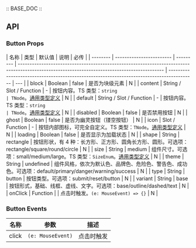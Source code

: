:: BASE_DOC ::

## API

### Button Props

| 名称     | 类型                     | 默认值    | 说明                                                                                                                                         | 必传                                                                                      |
| -------- | ------------------------ | --------- | -------------------------------------------------------------------------------------------------------------------------------------------- | ----------------------------------------------------------------------------------------- | --- |
| block    | Boolean                  | false     | 是否为块级元素                                                                                                                               | N                                                                                         |
| content  | String / Slot / Function | -         | 按钮内容。TS 类型：`string                                                                                                                   | TNode`。[通用类型定义](https://github.com/Tencent/tdesign-vue/blob/develop/src/common.ts) | N   |
| default  | String / Slot / Function | -         | 按钮内容。TS 类型：`string                                                                                                                   | TNode`。[通用类型定义](https://github.com/Tencent/tdesign-vue/blob/develop/src/common.ts) | N   |
| disabled | Boolean                  | false     | 是否禁用按钮                                                                                                                                 | N                                                                                         |
| ghost    | Boolean                  | false     | 是否为幽灵按钮（镂空按钮）                                                                                                                   | N                                                                                         |
| icon     | Slot / Function          | -         | 按钮内部图标，可完全自定义。TS 类型：`TNode`。[通用类型定义](https://github.com/Tencent/tdesign-vue/blob/develop/src/common.ts)              | N                                                                                         |
| loading  | Boolean                  | false     | 是否显示为加载状态                                                                                                                           | N                                                                                         |
| shape    | String                   | rectangle | 按钮形状，有 4 种：长方形、正方形、圆角长方形、圆形。可选项：rectangle/square/round/circle                                                   | N                                                                                         |
| size     | String                   | medium    | 组件尺寸。可选项：small/medium/large。TS 类型：`SizeEnum`。[通用类型定义](https://github.com/Tencent/tdesign-vue/blob/develop/src/common.ts) | N                                                                                         |
| theme    | String                   | undefined | 组件风格，依次为默认色、品牌色、危险色、警告色、成功色。可选项：default/primary/danger/warning/success                                       | N                                                                                         |
| type     | String                   | button    | 按钮类型。可选项：submit/reset/button                                                                                                        | N                                                                                         |
| variant  | String                   | base      | 按钮形式，基础、线框、虚线、文字。可选项：base/outline/dashed/text                                                                           | N                                                                                         |
| onClick  | Function                 |           | 点击时触发。`(e: MouseEvent) => {}`                                                                                                          | N                                                                                         |

### Button Events

| 名称  | 参数              | 描述       |
| ----- | ----------------- | ---------- |
| click | `(e: MouseEvent)` | 点击时触发 |
